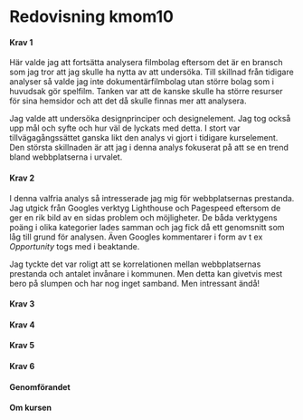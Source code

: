 ---
---
Redovisning kmom10
=========================

#### Krav 1
Här valde jag att fortsätta analysera filmbolag eftersom det är en bransch som jag tror att jag skulle ha nytta av att undersöka. Till skillnad från tidigare analyser så valde jag inte dokumentärfilmbolag utan större bolag som i huvudsak gör spelfilm. Tanken var att de kanske skulle ha större resurser för sina hemsidor och att det då skulle finnas mer att analysera.

Jag valde att undersöka designprinciper och designelement. Jag tog också upp mål och syfte och hur väl de lyckats med detta. I stort var tillvägagångssättet ganska likt den analys vi gjort i tidigare kurselement. Den största skillnaden är att jag i denna analys fokuserat på att se en trend bland webbplatserna i urvalet.

#### Krav 2
I denna valfria analys så intresserade jag mig för webbplatsernas prestanda. Jag utgick från Googles verktyg Lighthouse och Pagespeed eftersom de ger en rik bild av en sidas problem och möjligheter. De båda verktygens poäng i olika kategorier lades samman och jag fick då ett genomsnitt som låg till grund för analysen. Även Googles kommentarer i form av t ex *Opportunity* togs med i beaktande.

Jag tyckte det var roligt att se korrelationen mellan webbplatsernas prestanda och antalet invånare i kommunen. Men detta kan givetvis mest bero på slumpen och har nog inget samband. Men intressant ändå!


#### Krav 3
#### Krav 4
#### Krav 5
#### Krav 6

#### Genomförandet

#### Om kursen

